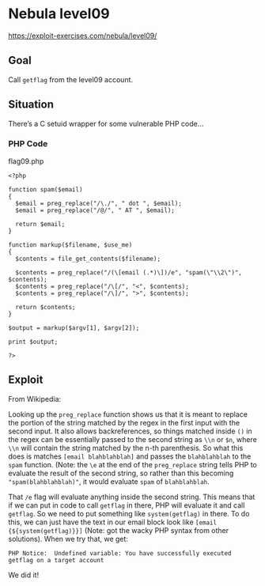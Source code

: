 
# Nebula level09

https://exploit-exercises.com/nebula/level09/

## Goal

Call `getflag` from the level09 account.

## Situation

There’s a C setuid wrapper for some vulnerable PHP code…

### PHP Code

flag09.php

```
<?php

function spam($email)
{
  $email = preg_replace("/\./", " dot ", $email);
  $email = preg_replace("/@/", " AT ", $email);
  
  return $email;
}

function markup($filename, $use_me)
{
  $contents = file_get_contents($filename);

  $contents = preg_replace("/(\[email (.*)\])/e", "spam(\"\\2\")", $contents);
  $contents = preg_replace("/\[/", "<", $contents);
  $contents = preg_replace("/\]/", ">", $contents);

  return $contents;
}

$output = markup($argv[1], $argv[2]);

print $output;

?>
```

## Exploit

From Wikipedia:

Looking up the `preg_replace` function shows us that it is meant to replace the portion of the string matched by the regex in the first
input with the second input. It also allows backreferences, so things matched inside `()` in the regex can be essentially passed to the
second string as `\\n` or `$n`, where `\\n` will contain the string matched by the n-th parenthesis. So what this does is matches
`[email blahblahblah]` and passes the `blahblahblah` to the `spam` function. (Note: the `\e` at the end of the `preg_replace` string
tells PHP to evaluate the result of the second string, so rather than this becoming `"spam(blahblahblah)"`, it would evaluate `spam`
of `blahblahblah`.

That `/e` flag will evaluate anything inside the second string. This means that if we can put in code to call `getflag` in there, PHP
will evaluate it and call `getflag`. So we need to put something like `system(getflag)` in there. To do this, we can just have the text
in our email block look like `[email {${system(getflag)}}]` (Note: got the wacky PHP syntax from other solutions). When we try that, 
we get:

```
PHP Notice:  Undefined variable: You have successfully executed getflag on a target account
```

We did it!
